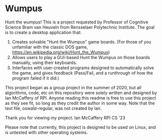 # Wumpus
Hunt the wumpus!
This is a project requested by Professor of Cognitive Science Bram van Heuveln from Rensselaer Polytechnic Institute. The goal is to create a desktop application that:
1) Creates solvable "Hunt the Wumpus" game boards. (For those of you unfamiliar with the classic DOS game, https://en.wikipedia.org/wiki/Hunt_the_Wumpus)
2) Allows users to play a GUI-based Hunt the Wumpus on those boards manually, using their keyboards.
3) Interfaces with user-created programs designed to automatically solve the game, and gives feedback (Pass/Fail, and a runthrough of how the program failed if it did.)


This project began as a group project in the summer of 2020, but all algorithms, code, etc on this repository were solely written and designed by Ian McCaffery of RPI. Anyone reading this readme is free to use this project as they see fit, so long as they credit the author in some way. Note that the text file, oswald-regular, was not created by Ian.

Thank you for viewing my project.
Ian McCaffery
RPI CS '23


Please note that currently, this project is designed to be used on Linux, and is untested with other operating systems.
